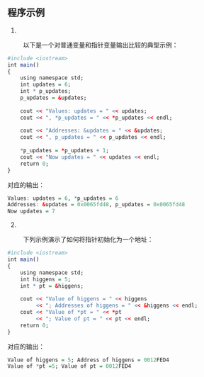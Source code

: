 ## 程序示例

1. 

&nbsp;&nbsp;&nbsp;&nbsp;&nbsp;&nbsp;&nbsp;&nbsp;
以下是一个对普通变量和指针变量输出比较的典型示例：

```r
#include <iostream>
int main()
{
	using namespace std;
	int updates = 6;
	int * p_updates;
	p_updates = &updates;
	
	cout << "Values: updates = " << updates;
	cout << ", *p_updates = " << *p_updates << endl;
	
	cout << "Addresses: &updates = " << &updates;
	cout << ", p_updates = " << p_updates << endl;
	
	*p_updates = *p_updates + 1;
	cout << "Now updates = " << updates << endl;
	return 0;
}
```

对应的输出：

```r
Values: updates = 6, *p_updates = 6
Addresses: &updates = 0x0065fd48, p_updates = 0x0065fd48
Now updates = 7
```

2. 

&nbsp;&nbsp;&nbsp;&nbsp;&nbsp;&nbsp;&nbsp;&nbsp;
下列示例演示了如何将指针初始化为一个地址：

```r
#include <iostream>
int main()
{
	using namespace std;
	int higgens = 5;
	int * pt = &higgens;
	
	cout << "Value of higgens = " << higgens
		 << "; Addresses of higgens = " << &higgens << endl;
	cout << "Value of *pt = " << *pt
		 << "; Value of pt = " << pt << endl;
	return 0;
}
```

对应的输出：

```r
Value of higgens = 5; Address of higgens = 0012FED4
Value of *pt =5; Value of pt = 0012FED4
```




